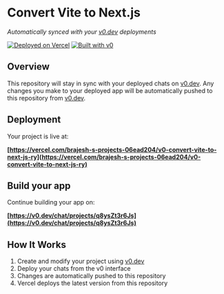# Convert Vite to Next.js

*Automatically synced with your [v0.dev](https://v0.dev) deployments*

[![Deployed on Vercel](https://img.shields.io/badge/Deployed%20on-Vercel-black?style=for-the-badge&logo=vercel)](https://vercel.com/brajesh-s-projects-06ead204/v0-convert-vite-to-next-js-ry)
[![Built with v0](https://img.shields.io/badge/Built%20with-v0.dev-black?style=for-the-badge)](https://v0.dev/chat/projects/q8ysZt3r6Js)

## Overview

This repository will stay in sync with your deployed chats on [v0.dev](https://v0.dev).
Any changes you make to your deployed app will be automatically pushed to this repository from [v0.dev](https://v0.dev).

## Deployment

Your project is live at:

**[https://vercel.com/brajesh-s-projects-06ead204/v0-convert-vite-to-next-js-ry](https://vercel.com/brajesh-s-projects-06ead204/v0-convert-vite-to-next-js-ry)**

## Build your app

Continue building your app on:

**[https://v0.dev/chat/projects/q8ysZt3r6Js](https://v0.dev/chat/projects/q8ysZt3r6Js)**

## How It Works

1. Create and modify your project using [v0.dev](https://v0.dev)
2. Deploy your chats from the v0 interface
3. Changes are automatically pushed to this repository
4. Vercel deploys the latest version from this repository
